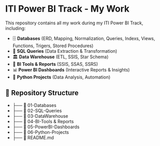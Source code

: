 # ITI Power BI Track - My Work

This repository contains all my work during my ITI Power BI Track, including:

- 🗄 **Databases** (ERD, Mapping, Normalization, Queries, Indexs, Views, Functions, Trigers, Stored Procedures)
- 📜 **SQL Queries** (Data Extraction & Transformation)
- 🏛 **Data Warehouse** (ETL, SSIS, Star Schema)
- 📑 **BI Tools & Reports** (SSIS, SSAS, SSRS)
- 📊 **Power BI Dashboards** (Interactive Reports & Insights)
- 🐍 **Python Projects** (Data Analysis, Automation)

## 📂 Repository Structure
- ├── 📁 01-Databases
- ├── 📁 02-SQL-Queries
- ├── 📁 03-DataWarehouse
- ├── 📁 04-BI-Tools & Reports
- ├── 📁 05-PowerBI-Dashboards
- ├── 📁 06-Python-Projects
- ├── 📄 README.md

